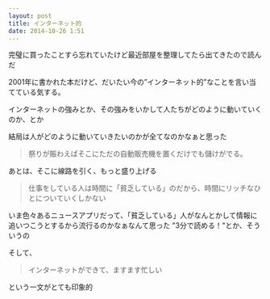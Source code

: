 ```yaml
---
layout: post
title: インターネット的
date: 2014-10-26 1:51
---
```


完璧に買ったことすら忘れていたけど最近部屋を整理してたら出てきたので読んだ

2001年に書かれた本だけど、だいたい今の”インターネット的”なことを言い当てている気する。

インターネットの強みとか、その強みをいかして人たちがどのように動いていくのか、とか

結局は人がどのように動いていきたいのかが全てなのかなぁと思った

> 祭りが賑わえばそこにただの自動販売機を置くだけでも儲けがでる。

あとは、そこに線路を引く、もっと盛り上げる

> 仕事をしている人は時間に「貧乏している」のだから、時間にリッチなひとについていくしかない

いま色々あるニュースアプリだって、「貧乏している」人がなんとかして情報に追いつこうとするから流行るのかなぁなんて思った
"3分で読める！"とか、そういうの



そして、

> インターネットができて、ますます忙しい

という一文がとても印象的
